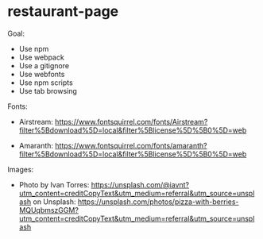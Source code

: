 # restaurant-page

Goal:

- Use npm
- Use webpack
- Use a gitignore
- Use webfonts
- Use npm scripts
- Use tab browsing

Fonts:

- Airstream: https://www.fontsquirrel.com/fonts/Airstream?filter%5Bdownload%5D=local&filter%5Blicense%5D%5B0%5D=web

- Amaranth: https://www.fontsquirrel.com/fonts/amaranth?filter%5Bdownload%5D=local&filter%5Blicense%5D%5B0%5D=web

Images:

- Photo by Ivan Torres: https://unsplash.com/@iavnt?utm_content=creditCopyText&utm_medium=referral&utm_source=unsplash
  on Unsplash: https://unsplash.com/photos/pizza-with-berries-MQUqbmszGGM?utm_content=creditCopyText&utm_medium=referral&utm_source=unsplash

